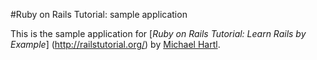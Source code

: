 #Ruby on Rails Tutorial: sample application

This is the sample application for 
[*Ruby on Rails Tutorial: Learn Rails by Example*] (http://railstutorial.org/) by [Michael Hartl](http://michaelhartl.com).